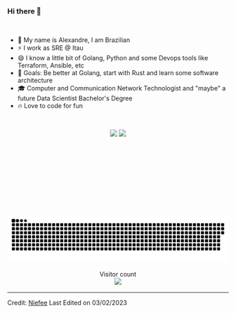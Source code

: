 ### Hi there 👋

<br/>

- 🌱 My name is Alexandre, I am Brazilian
- ⚡ I work as SRE @ Itau
- 😄 I know a little bit of Golang, Python and some Devops tools like Terraform, Ansible, etc
- 💖 Goals: Be better at Golang, start with Rust and learn some software architecture 
- 🎓 Computer and Communication Network Technologist and "maybe" a future Data Scientist Bachelor's Degree
- 🔥 Love to code for fun

<br/>

<p align="center" style="height: 180px;">
    <img style="height:10rem" src="https://github-readme-stats.vercel.app/api?username=apavanello&bg_color=30,e96443,904e95&title_color=fff&text_color=fff&show_icons=true&theme=radical" />
    <img style="height:10rem;" src="https://github-readme-streak-stats.herokuapp.com/?user=apavanello&theme=radical&show_icons=true&border=e4e2e2" />
</p>

<div align="center">
    <picture align="center">
      <source media="(prefers-color-scheme: dark)" srcset="https://raw.githubusercontent.com/Niefee/niefee/master/assets/github-contribution-grid-snake.svg">
      <source media="(prefers-color-scheme: light)" srcset="https://raw.githubusercontent.com/Niefee/niefee/master/assets/github-contribution-grid-snake.svg">
      <img alt="github contribution grid snake animation" src="https://raw.githubusercontent.com/Niefee/niefee/master/assets/github-contribution-grid-snake.svg">
    </picture>
</div>


<p align="center"> 
  <div align="center">Visitor count</div>
  <div align="center">
    <img src="https://profile-counter.glitch.me/apavanello/count.svg"/>
  </div> 
</p>

------

Credit: [Niefee](https://github.com/Niefee)
Last Edited on 03/02/2023
